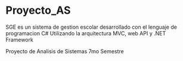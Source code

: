 # Proyecto_AS

SGE es un sistema de gestion escolar
desarrollado con el lenguaje de programacion C#
Utilizando la arquitectura MVC, web API y .NET Framework


Proyecto de Analisis de Sistemas 7mo Semestre
